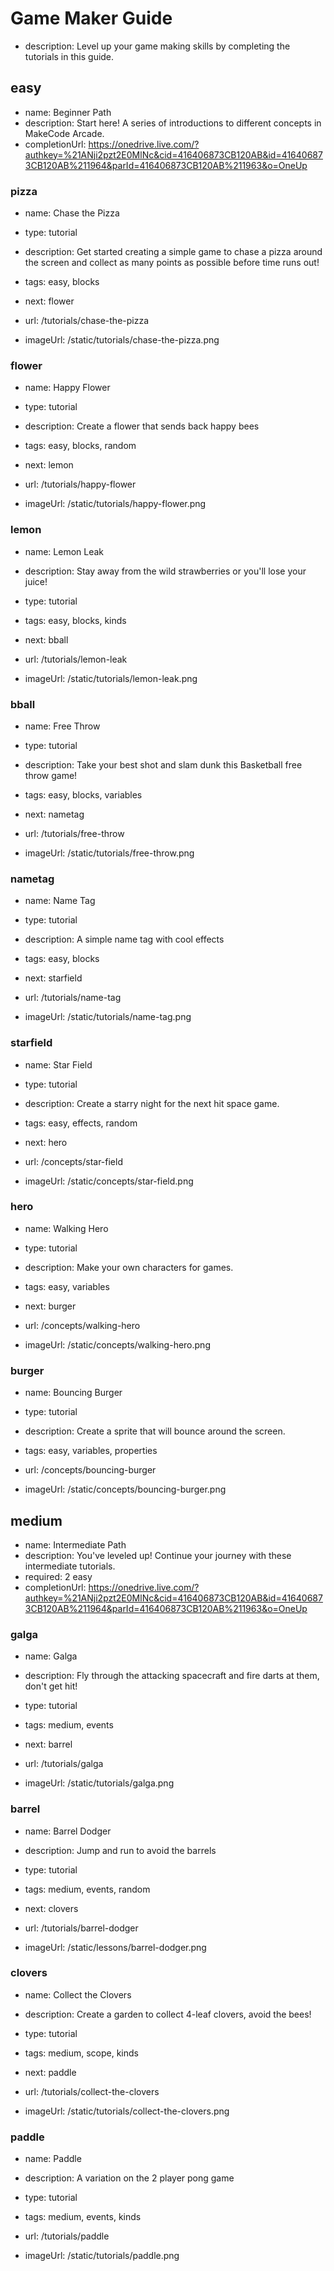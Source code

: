 # Game Maker Guide
* description: Level up your game making skills by completing the tutorials in this guide.

## easy
* name: Beginner Path
* description: Start here! A series of introductions to different concepts in MakeCode Arcade.
* completionUrl: https://onedrive.live.com/?authkey=%21ANji2pzt2E0MlNc&cid=416406873CB120AB&id=416406873CB120AB%211964&parId=416406873CB120AB%211963&o=OneUp

### pizza

* name: Chase the Pizza
* type: tutorial
* description: Get started creating a simple game to chase a pizza around the screen and collect as many points as possible before time runs out!
* tags: easy, blocks
* next: flower

* url: /tutorials/chase-the-pizza
* imageUrl: /static/tutorials/chase-the-pizza.png

### flower

* name: Happy Flower
* type: tutorial
* description: Create a flower that sends back happy bees
* tags: easy, blocks, random
* next: lemon

* url: /tutorials/happy-flower
* imageUrl: /static/tutorials/happy-flower.png

### lemon

* name: Lemon Leak
* description: Stay away from the wild strawberries or you'll lose your juice!
* type: tutorial
* tags: easy, blocks, kinds
* next: bball

* url: /tutorials/lemon-leak
* imageUrl: /static/tutorials/lemon-leak.png

### bball

* name: Free Throw
* type: tutorial
* description: Take your best shot and slam dunk this Basketball free throw game!
* tags: easy, blocks, variables
* next: nametag

* url: /tutorials/free-throw
* imageUrl: /static/tutorials/free-throw.png

### nametag

* name: Name Tag
* type: tutorial
* description: A simple name tag with cool effects
* tags: easy, blocks
* next: starfield

* url: /tutorials/name-tag
* imageUrl: /static/tutorials/name-tag.png

### starfield

* name: Star Field
* type: tutorial
* description: Create a starry night for the next hit space game.
* tags: easy, effects, random
* next: hero

* url: /concepts/star-field
* imageUrl: /static/concepts/star-field.png

### hero

* name: Walking Hero
* type: tutorial
* description: Make your own characters for games.
* tags: easy, variables
* next: burger

* url: /concepts/walking-hero
* imageUrl: /static/concepts/walking-hero.png

### burger

* name: Bouncing Burger
* type: tutorial
* description: Create a sprite that will bounce around the screen.
* tags: easy, variables, properties

* url: /concepts/bouncing-burger
* imageUrl: /static/concepts/bouncing-burger.png

## medium
* name: Intermediate Path
* description: You've leveled up! Continue your journey with these intermediate tutorials.
* required: 2 easy
* completionUrl: https://onedrive.live.com/?authkey=%21ANji2pzt2E0MlNc&cid=416406873CB120AB&id=416406873CB120AB%211964&parId=416406873CB120AB%211963&o=OneUp

### galga

* name: Galga
* description: Fly through the attacking spacecraft and fire darts at them, don't get hit!
* type: tutorial
* tags: medium, events
* next: barrel

* url: /tutorials/galga
* imageUrl: /static/tutorials/galga.png

### barrel

* name: Barrel Dodger
* description: Jump and run to avoid the barrels
* type: tutorial
* tags: medium, events, random
* next: clovers

* url: /tutorials/barrel-dodger
* imageUrl: /static/lessons/barrel-dodger.png

### clovers

* name: Collect the Clovers
* description: Create a garden to collect 4-leaf clovers, avoid the bees!
* type: tutorial
* tags: medium, scope, kinds
* next: paddle

* url: /tutorials/collect-the-clovers
* imageUrl: /static/tutorials/collect-the-clovers.png

### paddle

* name: Paddle
* description: A variation on the 2 player pong game
* type: tutorial
* tags: medium, events, kinds

* url: /tutorials/paddle
* imageUrl: /static/tutorials/paddle.png

